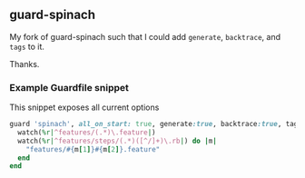 ## guard-spinach

My fork of guard-spinach such that I could add `generate`, `backtrace`, and `tags` to it.

Thanks.

### Example Guardfile snippet

This snippet exposes all current options

```ruby
guard 'spinach', all_on_start: true, generate:true, backtrace:true, tags:["@javascript", "~@disabled"] do
  watch(%r|^features/(.*)\.feature|)
  watch(%r|^features/steps/(.*)([^/]+)\.rb|) do |m|
    "features/#{m[1]}#{m[2]}.feature"
  end
end
```
